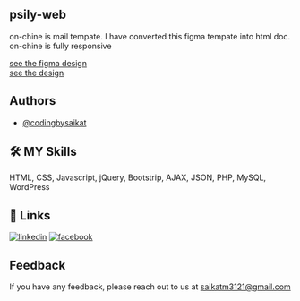 ## psily-web
on-chine is mail tempate. I have converted this figma tempate into html doc. on-chine is fully responsive

[see the figma design](https://www.figma.com/file/VCn6AIfR9zVICPq0tPqj7k/Crypto-Block-Chain-Portfolio-Template-(Community)?node-id=245%3A2) <br>
[see the design](https://magical-flan-833f24.netlify.app/)
## Authors
- [@codingbysaikat](https://www.github.com/codingbysaikat)
## 🛠 MY Skills
 HTML, CSS, Javascript, jQuery, Bootstrip, AJAX, JSON, PHP, MySQL, WordPress
## 🔗 Links
[![linkedin](https://img.shields.io/badge/linkedin-0A66C2?style=for-the-badge&logo=linkedin&logoColor=white)](https://www.linkedin.com//in/saikat-mondal-379225195/)
[![facebook](https://img.shields.io/badge/facebook-1DA1F2?style=for-the-badge&logo=facebook&logoColor=white)](https://www.facebook.com/bdsm121)
## Feedback
If you have any feedback, please reach out to us at saikatm3121@gmail.com
